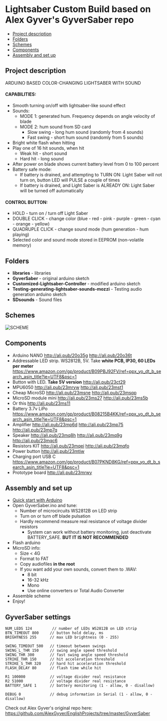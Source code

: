 # Lightsaber Custom Build based on Alex Gyver's GyverSaber repo
* [Project description](#chapter-0)
* [Folders](#chapter-1)
* [Schemes](#chapter-2)
* [Components](#chapter-3)
* [Assembly and set up](#chapter-7)

<a id="chapter-0"></a>
## Project description
ARDUINO BASED COLOR-CHANGING LIGHTSABER WITH SOUND

#### CAPABILITIES:
* Smooth turning on/off with lightsaber-like sound effect
* Sounds:
  + MODE 1: generated hum. Frequency depends on angle velocity of blade
  + MODE 2: hum sound from SD card
    - Slow swing - long hum sound (randomly from 4 sounds)
    - Fast swing - short hum sound (randomly from 5 sounds)
* Bright white flash when hitting
* Play one of 16 hit sounds, when hit
  + Weak hit - short sound
  + Hard hit - long sound
* After power on blade shows current battery level from 0 to 100 percent
* Battery safe mode:
  + If battery is drained, and attempting to TURN ON: Light Saber will not turn on, button LED will PULSE a couple of times
  + If battery is drained, and Light Saber is ALREADY ON: Light Saber will be turned off automatically
#### CONTROL BUTTON:
* HOLD - turn on / turn off Light Saber
* DOUBLE CLICK - change color (blue - red - pink - purple - green - cyan - orange - yellow)
* QUADRUPLE CLICK - change sound mode (hum generation - hum playing)
* Selected color and sound mode stored in EEPROM (non-volatile memory)

<a id="chapter-1"></a>
## Folders
- **libraries** - libraries
- **GyverSaber** - original arduino sketch
- **Customized-Lightsaber-Controller** - modified arduino sketch
- **Testing-generating-lightsaber-sounds-mozzi** - Testing audio generation arduino sketch
- **SDsounds** - Sound files

<a id="chapter-2"></a>
## Schemes
![SCHEME](https://github.com/EthanRawlins/Lightsaber-Custom-Build/schemes/LightsaberCustomBuildWiringDiagram.png)

<a id="chapter-3"></a>
## Components
* Arduino NANO http://ali.pub/20o35g  http://ali.pub/20o36t
* Addressable LED strip. WS2812B, 5V. Take **white PCB, IP30, 60 LEDs per meter**
  https://www.amazon.com/gp/product/B09PBJ92FV/ref=ppx_yo_dt_b_search_asin_title?ie=UTF8&psc=1
* Button with LED. **Take 5V version** http://ali.pub/23ct29
* MPU6050 http://ali.pub/23mryw  http://ali.pub/23mst1
* Cheap MicroSD http://ali.pub/23msne  http://ali.pub/23msqp
* MicroSD module mini http://ali.pub/23ms27  http://ali.pub/23ms5b
* Or this http://ali.pub/23ms11
* Battery 3.7v LiPo https://www.amazon.com/gp/product/B08215B4KK/ref=ppx_yo_dt_b_search_asin_title?ie=UTF8&psc=1
* Amplifier http://ali.pub/23mp6d  http://ali.pub/23mp75  http://ali.pub/23mp7q
* Speaker http://ali.pub/23mq8h  http://ali.pub/23mq9g  http://ali.pub/23mqc6
* Resistors KIT http://ali.pub/23mqei  http://ali.pub/23mqfo
* Power button http://ali.pub/23mtiw
* Charging port USB C https://www.amazon.com/gp/product/B07PKND8KG/ref=ppx_yo_dt_b_search_asin_title?ie=UTF8&psc=1
* Prototype board http://ali.pub/23mrwy  

<a id="chapter-7"></a>
## Assembly and set up
* [Quick start with Arduino](https://learn.sparkfun.com/tutorials/installing-arduino-ide)
* Open GyverSaber.ino and tune:
  - Number of microcircuits WS2812B on LED strip
  - Turn on or turn off blade pulsation
  - Hardly recommend measure real resistance of voltage divider resistors
    + System can work without battery monitoring, just deactivate BATTERY_SAFE. **BUT IT IS NOT RECOMMENDED**
* Flash arduino
* MicroSD info:
  - Size < 4G
  - Format to FAT
  - Copy audiofiles **in the root**
  - If you want add your own sounds, convert them to .WAV:
    + 8 bit
	+ 16-32 kHz
	+ Mono
	+ Use online converters or Total Audio Converter
* Assemble scheme
* Enjoy!

## GyverSaber settings
    NUM_LEDS 124         // number of LEDs WS2812B on LED strip
    BTN_TIMEOUT 800     // button hold delay, ms
    BRIGHTNESS 255      // max LED brightness (0 - 255)

    SWING_TIMEOUT 500   // timeout between swings
    SWING_L_THR 150     // swing angle speed threshold
    SWING_THR 300       // fast swing angle speed threshold
    STRIKE_THR 150      // hit acceleration threshold
    STRIKE_S_THR 320    // hard hit acceleration threshold
    FLASH_DELAY 80      // flash time while hit

    R1 100000           // voltage divider real resistance
    R2 51000            // voltage divider real resistance
    BATTERY_SAFE 1      // battery monitoring (1 - allow, 0 - disallow)

    DEBUG 0             // debug information in Serial (1 - allow, 0 - disallow)

Check out Alex Gyver's original repo here: https://github.com/AlexGyver/EnglishProjects/tree/master/GyverSaber